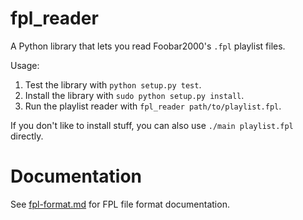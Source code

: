 fpl_reader
==========

A Python library that lets you read Foobar2000's `.fpl` playlist files.

Usage:

1. Test the library with `python setup.py test`.
2. Install the library with `sudo python setup.py install`.
3. Run the playlist reader with `fpl_reader path/to/playlist.fpl`.

If you don't like to install stuff, you can also use `./main playlist.fpl`
directly.

Documentation
=============

See [fpl-format.md](fpl-format.md) for FPL file format documentation.

